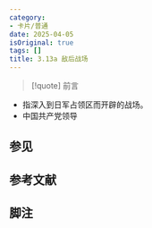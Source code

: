 ```yaml
---
category:
- 卡片/普通
date: 2025-04-05
isOriginal: true
tags: []
title: 3.13a 敌后战场
---
```

> [!quote] 前言
> 

- 指深入到日军占领区而开辟的战场。
- 中国共产党领导
## 参见
## 参考文献
## 脚注

